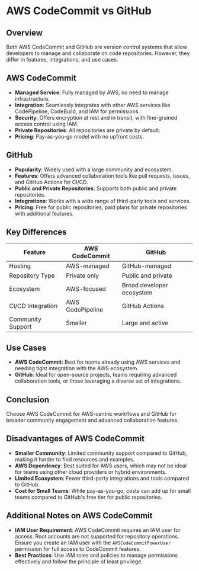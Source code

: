 # AWS CodeCommit vs GitHub

## Overview
Both AWS CodeCommit and GitHub are version control systems that allow developers to manage and collaborate on code repositories. However, they differ in features, integrations, and use cases.

## AWS CodeCommit
- **Managed Service**: Fully managed by AWS, no need to manage infrastructure.
- **Integration**: Seamlessly integrates with other AWS services like CodePipeline, CodeBuild, and IAM for permissions.
- **Security**: Offers encryption at rest and in transit, with fine-grained access control using IAM.
- **Private Repositories**: All repositories are private by default.
- **Pricing**: Pay-as-you-go model with no upfront costs.

## GitHub
- **Popularity**: Widely used with a large community and ecosystem.
- **Features**: Offers advanced collaboration tools like pull requests, issues, and GitHub Actions for CI/CD.
- **Public and Private Repositories**: Supports both public and private repositories.
- **Integrations**: Works with a wide range of third-party tools and services.
- **Pricing**: Free for public repositories; paid plans for private repositories with additional features.

## Key Differences
| Feature               | AWS CodeCommit                     | GitHub                          |
|-----------------------|-------------------------------------|---------------------------------|
| Hosting               | AWS-managed                        | GitHub-managed                  |
| Repository Type       | Private only                       | Public and private              |
| Ecosystem             | AWS-focused                        | Broad developer ecosystem       |
| CI/CD Integration     | AWS CodePipeline                   | GitHub Actions                  |
| Community Support     | Smaller                            | Large and active                |

## Use Cases
- **AWS CodeCommit**: Best for teams already using AWS services and needing tight integration with the AWS ecosystem.
- **GitHub**: Ideal for open-source projects, teams requiring advanced collaboration tools, or those leveraging a diverse set of integrations.

## Conclusion
Choose AWS CodeCommit for AWS-centric workflows and GitHub for broader community engagement and advanced collaboration features.


## Disadvantages of AWS CodeCommit
- **Smaller Community**: Limited community support compared to GitHub, making it harder to find resources and examples.
- **AWS Dependency**: Best suited for AWS users, which may not be ideal for teams using other cloud providers or hybrid environments.
- **Limited Ecosystem**: Fewer third-party integrations and tools compared to GitHub.
- **Cost for Small Teams**: While pay-as-you-go, costs can add up for small teams compared to GitHub's free tier for public repositories.

## Additional Notes on AWS CodeCommit
- **IAM User Requirement**: AWS CodeCommit requires an IAM user for access. Root accounts are not supported for repository operations. Ensure you create an IAM user with the `AWSCodeCommitPowerUser` permission for full access to CodeCommit features.
- **Best Practices**: Use IAM roles and policies to manage permissions effectively and follow the principle of least privilege.